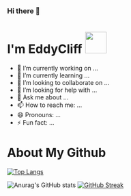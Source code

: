 ### Hi there 👋

<!--
**EddyCliff/EddyCliff** is a ✨ _special_ ✨ repository because its `README.md` (this file) appears on your GitHub profile.

Here are some ideas to get you started:
-->
# I'm EddyCliff <img src="https://media.giphy.com/media/12oufCB0MyZ1Go/giphy.gif" width="50">
- 🔭 I’m currently working on ...
- 🌱 I’m currently learning ...
- 👯 I’m looking to collaborate on ...
- 🤔 I’m looking for help with ...
- 💬 Ask me about ...
- 📫 How to reach me: ...
- 😄 Pronouns: ...
- ⚡ Fun fact: ...

# About My Github
[![Top Langs](https://github-readme-stats.vercel.app/api/top-langs/?username=EddyCliff)](https://github.com/EddyCliff/github-readme-stats)

![Anurag's GitHub stats](https://github-readme-stats.vercel.app/api?username=EddyCliff&show_icons=true&theme=default)
[![GitHub Streak](https://streak-stats.demolab.com/?user=EddyCliff)](https://git.io/streak-stats)
